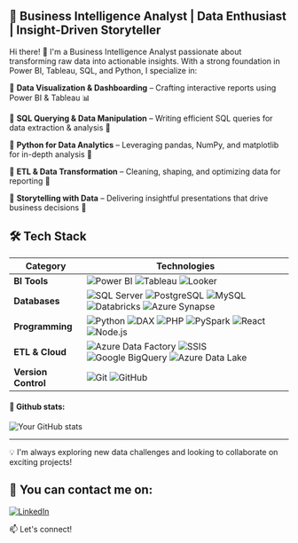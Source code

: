 ## **🚀 Business Intelligence Analyst | Data Enthusiast | Insight-Driven Storyteller**


Hi there! 👋 I'm a Business Intelligence Analyst passionate about transforming raw data into actionable insights. With a strong foundation in Power BI, Tableau, SQL, and Python, I specialize in:


🔹 **Data Visualization & Dashboarding** – Crafting interactive reports using Power BI & Tableau 📊

🔹 **SQL Querying & Data Manipulation** – Writing efficient SQL queries for data extraction & analysis 📜

🔹 **Python for Data Analytics** – Leveraging pandas, NumPy, and matplotlib for in-depth analysis 🐍

🔹 **ETL & Data Transformation** – Cleaning, shaping, and optimizing data for reporting 🔄

🔹 **Storytelling with Data** – Delivering insightful presentations that drive business decisions 🎯



## 🛠️ Tech Stack  

| **Category**    | **Technologies**  |
|---------------|----------------|
| **BI Tools** | ![Power BI](https://img.shields.io/badge/Power%20BI-F2C811?style=for-the-badge&logo=powerbi&logoColor=black) ![Tableau](https://img.shields.io/badge/Tableau-E97627?style=for-the-badge&logo=tableau&logoColor=white) ![Looker](https://img.shields.io/badge/Looker-4285F4?style=for-the-badge&logo=looker&logoColor=white) |
| **Databases** | ![SQL Server](https://img.shields.io/badge/SQL%20Server-CC2927?style=for-the-badge&logo=microsoft-sql-server&logoColor=white) ![PostgreSQL](https://img.shields.io/badge/PostgreSQL-336791?style=for-the-badge&logo=postgresql&logoColor=white) ![MySQL](https://img.shields.io/badge/MySQL-4479A1?style=for-the-badge&logo=mysql&logoColor=white) ![Databricks](https://img.shields.io/badge/Databricks-FF3621?style=for-the-badge&logo=databricks&logoColor=white) ![Azure Synapse](https://img.shields.io/badge/Azure%20Synapse-0078D4?style=for-the-badge&logo=microsoft-azure&logoColor=white) |
| **Programming** | ![Python](https://img.shields.io/badge/Python-3776AB?style=for-the-badge&logo=python&logoColor=white) ![DAX](https://img.shields.io/badge/DAX-000000?style=for-the-badge) ![PHP](https://img.shields.io/badge/PHP-777BB4?style=for-the-badge&logo=php&logoColor=white) ![PySpark](https://img.shields.io/badge/PySpark-F3A61C?style=for-the-badge&logo=apache-spark&logoColor=white) ![React](https://img.shields.io/badge/React-61DAFB?style=for-the-badge&logo=react&logoColor=black) ![Node.js](https://img.shields.io/badge/Node.js-339933?style=for-the-badge&logo=node.js&logoColor=white) |
| **ETL & Cloud** | ![Azure Data Factory](https://img.shields.io/badge/Azure%20Data%20Factory-0078D4?style=for-the-badge&logo=microsoft-azure&logoColor=white) ![SSIS](https://img.shields.io/badge/SSIS-002050?style=for-the-badge&logo=microsoft&logoColor=white) ![Google BigQuery](https://img.shields.io/badge/BigQuery-4285F4?style=for-the-badge&logo=google-cloud&logoColor=white) ![Azure Data Lake](https://img.shields.io/badge/Azure%20Data%20Lake-0078D4?style=for-the-badge&logo=microsoft-azure&logoColor=white) |
| **Version Control** | ![Git](https://img.shields.io/badge/Git-F05032?style=for-the-badge&logo=git&logoColor=white) ![GitHub](https://img.shields.io/badge/GitHub-181717?style=for-the-badge&logo=github&logoColor=white) |



#### 📜 Github stats:
![Your GitHub stats](https://github-readme-stats.vercel.app/api?username=nguni&show_icons=true&theme=radical)



---

💡 I'm always exploring new data challenges and looking to collaborate on exciting projects!

## 📧 You can contact me on:

[![LinkedIn](https://img.shields.io/badge/LinkedIn-%230077B5.svg?&style=for-the-badge&logo=linkedin&logoColor=white)](https://www.linkedin.com/in/john-muthoka-theanalyst/)



📫 Let's connect!
